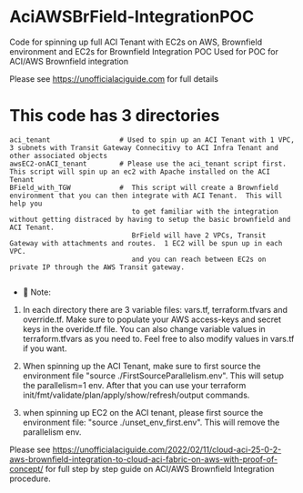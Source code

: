 # AciAWSBrField-IntegrationPOC
Code for spinning up full ACI Tenant with EC2s on AWS,  Brownfield environment and EC2s for Brownfield Integration POC
Used for POC for ACI/AWS Brownfield integration

Please see https://unofficialaciguide.com for full details

# This code has 3 directories
```
aci_tenant                 # Used to spin up an ACI Tenant with 1 VPC, 3 subnets with Transit Gateway Connecitivy to ACI Infra Tenant and other associated objects
awsEC2-onACI_tenant        # Please use the aci_tenant script first.  This script will spin up an ec2 with Apache installed on the ACI Tenant
BField_with_TGW            #  This script will create a Brownfield environment that you can then integrate with ACI Tenant.  This will help you 
                              to get familiar with the integration without getting distraced by having to setup the basic brownfield and ACI Tenant.
                              BrField will have 2 VPCs, Transit Gateway with attachments and routes.  1 EC2 will be spun up in each VPC. 
                              and you can reach between EC2s on private IP through the AWS Transit gateway.
                             
```


* 📗 Note:  
1) In each directory there are 3 variable files:
   vars.tf,  terraform.tfvars and override.tf.
   Make sure to populate your AWS access-keys and secret keys in the overide.tf file.
   You can also change variable values in terraform.tfvars as you need to.  Feel free to also modify values in vars.tf if you want.
   
  2) When spinning up the ACI Tenant, make sure to first source the environment file "source ./FirstSourceParallelism.env".  This will setup the parallelism=1 env.
     After that you can use your terraform init/fmt/validate/plan/apply/show/refresh/output commands.
     
  3) when spinning up EC2 on the ACI tenant, please first source the environment file: "source ./unset_env_first.env".  This will remove the parallelism env.
  
  
  Please see https://unofficialaciguide.com/2022/02/11/cloud-aci-25-0-2-aws-brownfield-integration-to-cloud-aci-fabric-on-aws-with-proof-of-concept/ for full step by step guide on ACI/AWS Brownfield Integration procedure.
